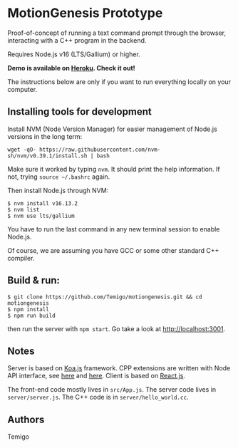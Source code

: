 # MotionGenesis Prototype
Proof-of-concept of running a text command prompt through the browser, interacting with a C++ program in the backend.

Requires Node.js v16 (LTS/Gallium) or higher.

**Demo is available on [Heroku](https://motiongenesis.herokuapp.com/). Check it out!**

The instructions below are only if you want to run everything locally on your computer.

## Installing tools for development
Install NVM (Node Version Manager) for easier management of Node.js versions in the long term:
```
wget -qO- https://raw.githubusercontent.com/nvm-sh/nvm/v0.39.1/install.sh | bash
```
Make sure it worked by typing `nvm`. It should print the help information. If not, trying `source ~/.bashrc` again.

Then install Node.js through NVM:
```
$ nvm install v16.13.2
$ nvm list
$ nvm use lts/gallium
```
You have to run the last command in any new terminal session to enable Node.js.

Of course, we are assuming you have GCC or some other standard C++ compiler.

## Build & run:
```
$ git clone https://github.com/Temigo/motiongenesis.git && cd motiongenesis
$ npm install
$ npm run build
```
then run the server with `npm start`. Go take a look at [http://localhost:3001](http://localhost:3001).

## Notes
Server is based on [Koa.js](https://koajs.com/) framework. CPP extensions are written with Node API interface, see [here](https://github.com/nodejs/node-addon-api#api) and [here](https://nodejs.org/api/n-api.html). Client is based on [React.js](https://reactjs.org/).

The front-end code mostly lives in `src/App.js`. The server code lives in `server/server.js`. The C++ code is in `server/hello_world.cc`.

## Authors
Temigo

